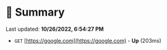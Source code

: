 # 📖 Summary
Last updated: **10/26/2022, 6:54:27 PM**

- `GET` [https://google.com](https://google.com) - **Up** (203ms)
